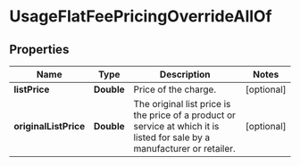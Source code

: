 

# UsageFlatFeePricingOverrideAllOf


## Properties

| Name | Type | Description | Notes |
|------------ | ------------- | ------------- | -------------|
|**listPrice** | **Double** | Price of the charge.  |  [optional] |
|**originalListPrice** | **Double** | The original list price is the price of a product or service at which it is listed for sale by a manufacturer or retailer.  |  [optional] |



